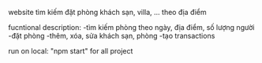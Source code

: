 website tìm kiếm đặt phòng khách sạn, villa, ... theo địa điểm

fucntional description:
-tìm kiếm phòng theo ngày, địa điểm, số lượng người
-đặt phòng
-thêm, xóa, sửa khách sạn, phòng
-tạo transactions

run on local: "npm start" for all project
